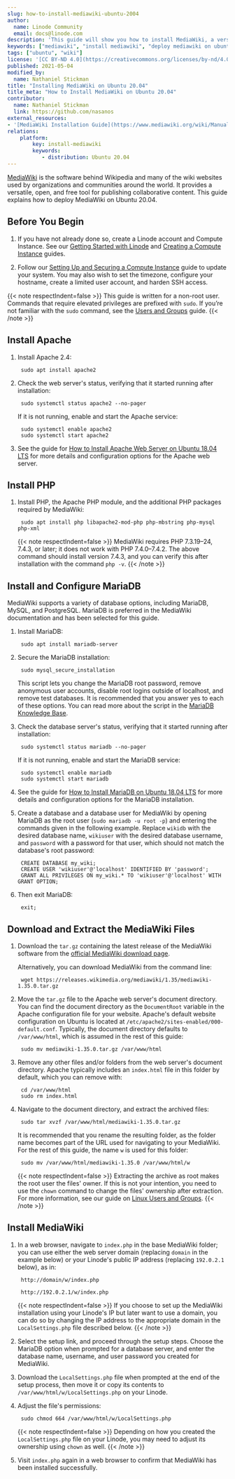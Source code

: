 ```yaml
---
slug: how-to-install-mediawiki-ubuntu-2004
author:
  name: Linode Community
  email: docs@linode.com
description: 'This guide will show you how to install MediaWiki, a versatile, free and open-source application powering knowledge websites similar to Wikipedia, on Ubuntu 20.04.'
keywords: ["mediawiki", "install mediawiki", "deploy mediawiki on ubuntu 20.04"]
tags: ["ubuntu", "wiki"]
license: '[CC BY-ND 4.0](https://creativecommons.org/licenses/by-nd/4.0)'
published: 2021-05-04
modified_by:
  name: Nathaniel Stickman
title: "Installing MediaWiki on Ubuntu 20.04"
title_meta: "How to Install MediaWiki on Ubuntu 20.04"
contributor:
  name: Nathaniel Stickman
  link: https://github.com/nasanos
external_resources:
- '[MediaWiki Installation Guide](https://www.mediawiki.org/wiki/Manual:Installation_guide)'
relations:
    platform:
        key: install-mediawiki
        keywords:
           - distribution: Ubuntu 20.04
---
```


[MediaWiki](https://www.mediawiki.org/wiki/MediaWiki) is the software behind Wikipedia and many of the wiki websites used by organizations and communities around the world. It provides a versatile, open, and free tool for publishing collaborative content. This guide explains how to deploy MediaWiki on Ubuntu 20.04.

## Before You Begin

1.  If you have not already done so, create a Linode account and Compute Instance. See our [Getting Started with Linode](/docs/guides/getting-started/) and [Creating a Compute Instance](/docs/guides/creating-a-compute-instance/) guides.

1.  Follow our [Setting Up and Securing a Compute Instance](/docs/guides/set-up-and-secure/) guide to update your system. You may also wish to set the timezone, configure your hostname, create a limited user account, and harden SSH access.

{{< note respectIndent=false >}}
This guide is written for a non-root user. Commands that require elevated privileges are prefixed with `sudo`. If you’re not familiar with the `sudo` command, see the [Users and Groups](/docs/guides/linux-users-and-groups/) guide.
{{< /note >}}

## Install Apache

1. Install Apache 2.4:

        sudo apt install apache2

2. Check the web server's status, verifying that it started running after installation:

        sudo systemctl status apache2 --no-pager

    If it is not running, enable and start the Apache service:

        sudo systemctl enable apache2
        sudo systemctl start apache2

3. See the guide for [How to Install Apache Web Server on Ubuntu 18.04 LTS](/docs/guides/how-to-install-apache-web-server-ubuntu-18-04/) for more details and configuration options for the Apache web server.

## Install PHP

1. Install PHP, the Apache PHP module, and the additional PHP packages required by MediaWiki:

        sudo apt install php libapache2-mod-php php-mbstring php-mysql php-xml

    {{< note respectIndent=false >}}
MediaWiki requires PHP 7.3.19–24, 7.4.3, or later; it does not work with PHP 7.4.0–7.4.2. The above command should install version 7.4.3, and you can verify this after installation with the command `php -v`.
    {{< /note >}}

## Install and Configure MariaDB

MediaWiki supports a variety of database options, including MariaDB, MySQL, and PostgreSQL. MariaDB is preferred in the MediaWiki documentation and has been selected for this guide.

1. Install MariaDB:

        sudo apt install mariadb-server

2. Secure the MariaDB installation:

        sudo mysql_secure_installation

    This script lets you change the MariaDB root password, remove anonymous user accounts, disable root logins outside of localhost, and remove test databases. It is recommended that you answer yes to each of these options. You can read more about the script in the [MariaDB Knowledge Base](https://mariadb.com/kb/en/mariadb/mysql_secure_installation/).

3. Check the database server's status, verifying that it started running after installation:

        sudo systemctl status mariadb --no-pager

    If it is not running, enable and start the MariaDB service:

        sudo systemctl enable mariadb
        sudo systemctl start mariadb

4. See the guide for [How to Install MariaDB on Ubuntu 18.04 LTS](/docs/guides/how-to-install-mariadb-on-ubuntu-18-04/) for more details and configuration options for the MariaDB installation.

5. Create a database and a database user for MediaWiki by opening MariaDB as the root user (`sudo mariadb -u root -p`) and entering the commands given in the following example. Replace `wikidb` with the desired database name, `wikiuser` with the desired database username, and `password` with a password for that user, which should not match the database's root password:

        CREATE DATABASE my_wiki;
        CREATE USER 'wikiuser'@'localhost' IDENTIFIED BY 'password';
        GRANT ALL PRIVILEGES ON my_wiki.* TO 'wikiuser'@'localhost' WITH GRANT OPTION;

6. Then exit MariaDB:

        exit;

## Download and Extract the MediaWiki Files

1. Download the `tar.gz` containing the latest release of the MediaWiki software from the [official MediaWiki download page](https://www.mediawiki.org/wiki/Download).

    Alternatively, you can download MediaWiki from the command line:

        wget https://releases.wikimedia.org/mediawiki/1.35/mediawiki-1.35.0.tar.gz

2. Move the `tar.gz` file to the Apache web server's document directory. You can find the document directory as the `DocumentRoot` variable in the Apache configuration file for your website. Apache's default website configuration on Ubuntu is located at `/etc/apache2/sites-enabled/000-default.conf`. Typically, the document directory defaults to `/var/www/html`, which is assumed in the rest of this guide:

        sudo mv mediawiki-1.35.0.tar.gz /var/www/html

3. Remove any other files and/or folders from the web server's document directory. Apache typically includes an `index.html` file in this folder by default, which you can remove with:

        cd /var/www/html
        sudo rm index.html

4. Navigate to the document directory, and extract the archived files:

        sudo tar xvzf /var/www/html/mediawiki-1.35.0.tar.gz

    It is recommended that you rename the resulting folder, as the folder name becomes part of the URL used for navigating to your MediaWiki. For the rest of this guide, the name `w` is used for this folder:

        sudo mv /var/www/html/mediawiki-1.35.0 /var/www/html/w

    {{< note respectIndent=false >}}
 Extracting the archive as root makes the root user the files' owner. If this is not your intention, you need to use the `chown` command to change the files' ownership after extraction. For more information, see our guide on [Linux Users and Groups](/docs/guides/linux-users-and-groups/#changing-file-ownership).
    {{< /note >}}

## Install MediaWiki

1. In a web browser, navigate to `index.php` in the base MediaWiki folder; you can use either the web server domain (replacing `domain` in the example below) or your Linode's public IP address (replacing `192.0.2.1` below), as in:

        http://domain/w/index.php

        http://192.0.2.1/w/index.php

    {{< note respectIndent=false >}}
If you choose to set up the MediaWiki installation using your Linode's IP but later want to use a domain, you can do so by changing the IP address to the appropriate domain in the `LocalSettings.php` file described below.
    {{< /note >}}

2. Select the setup link, and proceed through the setup steps. Choose the MariaDB option when prompted for a database server, and enter the database name, username, and user password you created for MediaWiki.

3. Download the `LocalSettings.php` file when prompted at the end of the setup process, then move it or copy its contents to `/var/www/html/w/LocalSettings.php` on your Linode.

4. Adjust the file's permissions:

        sudo chmod 664 /var/www/html/w/LocalSettings.php

    {{< note respectIndent=false >}}
Depending on how you created the `LocalSettings.php` file on your Linode, you may need to adjust its ownership using `chown` as well.
    {{< /note >}}

5. Visit `index.php` again in a web browser to confirm that MediaWiki has been installed successfully.

